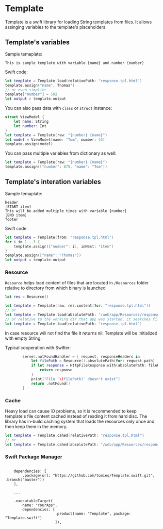 # Template

Template is a swift library for loading String templates from files. It allows assinging variables to the template's placeholders.

## Template's variables
Sample temaplate:
```
This is sample template with variable {name} and number {number}
```
Swift code:
```swift
let template = Template.load(relativePath: "response.tpl.html")
template.assign("name", Thomas")
// or even simplier
template["number"] = 502
let output = template.output
```
You can also pass data with `class` or `struct` instance:
```swift
struct ViewModel {
    let name: String
    let number: Int
}
let template = Template(raw: "{number} {name}")
let model = ViewModel(name: "Tom", number: 45)
template.assign(model)
```
You can pass multiple variables from dictionary as well:
```swift
let template = Template(raw: "{number} {name}")
template.assign(["number": 875, "name": "Tom"])
```
## Template's interation variables
Sample temaplate:
```
header
[START item]
This will be added multiple times with variable {number}
[END item]
footer
```
Swift code:
```swift
let template = Template(from: "response.tpl.html")
for i in 1...3 {
    template.assign(["number": i], inNest: "item")
}
template.assign(["name": "Thomas"])
let output = template.output
```
### Resource

`Resource` helps load content of files that are located in `/Resources` folder relative to directory from which binary is launched
```swift
let res = Resource()

let template = Template(raw: res.content(for: "response.tpl.html"))
// or
let template = Template.load(absolutePath: "/web/app/Resources/response.tpl.html")
// or relative to the working dir that app was started, it searches files in the `Resources` folder:
let template = Template.load(relativePath: "response.tpl.html")
```
In case resource will not find the file it returns nil. Template will be initialized with empty String.


Typical cooperation with Swifter:
```swift
        server.notFoundHandler = { request, responseHeaders in
            let filePath = Resource().absolutePath(for: request.path)
            if let response = HttpFileResponse.with(absolutePath: filePath, responseHeaders: responseHeaders) {
                return response
            }
            print("File `\(filePath)` doesn't exist")
            return .notFound()
        }
```
### Cache

Heavy load can cause IO problems, so it is recommended to keep template's file content cached instead of reading it from hard disc. The library has in-build caching system that loads the resources only once and then keep them in the memory.
```swift
let template = Template.cahed(relativePath: "response.tpl.html")
// or
let template = Template.cahed(absolutePath: "/web/app/Resources/response.tpl.html")
```

### Swift Package Manager
```
    
    dependencies: [
        .package(url: "https://github.com/tomieq/Template.swift.git", .branch("master"))
    ],
    
    ...
    
    .executableTarget(
        name: "YourApp",
        dependencies: [
                       .product(name: "Template", package: "Template.swift")
                       ]),
```
